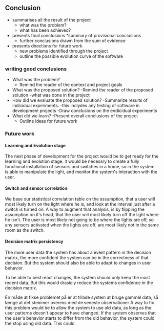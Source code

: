 
## Conclusion

* summarises all the result of the project
	* what was the problem?
	* what has been achieved?
* presents final conclusions
	*summary of provisional conclusions
	* further conclusions drawn from the sum of evidence
* presents directions for future work
	* new problems identified through the project
	* outline the possible evolution curve of the software

### writing good conclusions

* What was the problem?
    - Remind the reader of the context and project goals
* What was the proposed solution?
    -Remind the reader of the proposed solution
        -what was done in the project
* How did we evaluate the proposed solution?
    -Summarize results of indicidual experiments.
        -this inclydes any testing of software in development projects
    -Draw conclusions on the endicidual experiments
* What did we learn?
    -Present overall conclusions of the project
    - Outline ideas for future work
    
    
### Future work

#### Learning and Evolution stage

The next phase of development for the project would be to get ready for the learning and evolution stage. It would be necesary to create a fully functional installation of sensors and switches in a home, so in the system is able to manipulate the light, and monitor the system's interaction with the user. 

#### Switch and sensor correlation

We base our statistical correlation table on the assumption, that a user will most likely turn on the light where he is, and look at the interval just after a switch is turned on. A way to augment that analysis, is by flipping the assumption on it's head, that the user will most likely turn off the light where he isn't. The user is most likely not going to be where the lights are off, so any sensors activated when the lights are off, are most likely not in the same room as the switch. 

#### Decision matrix persistency

The more user data the system has about a event pattern in the decision matrix, the more confident the system can be in the correctness of that decision. But the system should also be able to adapt to changes in user behavior. 

To be able to best react changes, the system should only keep the most recent data. But this would drasicly reduce the systems confidence in the decision matrix. 

En måde at fikse problemet på er at tillade system at bruge gammel data, så længe at det stemmer overens med de seneste observationer
A way to fix this problem would be to allow the system to use old data, as long as the user patterns doesn't appear to have changed. If the system observes that the user's behavior starts to differ from the old behavior, the system could the stop using old data. This could 

